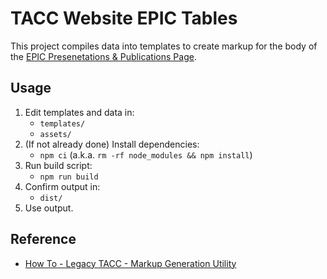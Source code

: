 # TACC Website EPIC Tables

This project compiles data into templates to create markup for the body of the [EPIC Presenetations & Publications Page][epic-prespub].

[epic-prespub]: https://www.tacc.utexas.edu/epic/research/presentations-and-publications "TACC: EPIC: Research: Presenetations & Publications Page"

## Usage

1. Edit templates and data in:
    - `templates/`
    - `assets/`
2. (If not already done) Install dependencies:
    - `npm ci` (a.k.a. `rm -rf node_modules && npm install`)
3. Run build script:
    - `npm run build`
4. Confirm output in:
    - `dist/`
5. Use output.

## Reference

- [How To - Legacy TACC - Markup Generation Utility](https://confluence.tacc.utexas.edu/x/AYGDC)
